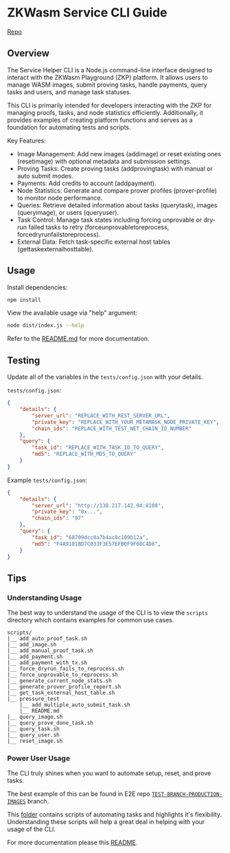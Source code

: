 # ZKWasm Service CLI Guide

[Repo](https://github.com/DelphinusLab/zkWasm-service-cli)

## Overview

The Service Helper CLI is a Node.js command-line interface designed to interact with the ZKWasm Playground (ZKP) platform. It
allows users to manage WASM images, submit proving tasks, handle payments, query tasks and users, and manage task statuses.

This CLI is primarily intended for developers interacting with the ZKP for managing proofs, tasks, and node statistics
efficiently. Additionally, it provides examples of creating platform functions and serves as a foundation for automating tests and
scripts.

Key Features:

- Image Management: Add new images (addimage) or reset existing ones (resetimage) with optional metadata and submission settings.
- Proving Tasks: Create proving tasks (addprovingtask) with manual or auto submit modes.
- Payments: Add credits to account (addpayment).
- Node Statistics: Generate and compare prover profiles (prover-profile) to monitor node performance.
- Queries: Retrieve detailed information about tasks (querytask), images (queryimage), or users (queryuser).
- Task Control: Manage task states including forcing unprovable or dry-run failed tasks to retry (forceunprovabletoreprocess,
  forcedryrunfailstoreprocess).
- External Data: Fetch task-specific external host tables (gettaskexternalhosttable).

## Usage

Install dependencies:

```bash
npm install
```

View the available usage via "help" argument:

```bash
node dist/index.js --help
```

Refer to the [README.md](https://github.com/DelphinusLab/zkWasm-service-cli/blob/main/README.md) for more documentation.

## Testing

Update all of the variables in the `tests/config.json` with your details.

`tests/config.json`:

```json
{
    "details": {
        "server_url": "REPLACE_WITH_REST_SERVER_URL",
        "private_key": "REPLACE_WITH_YOUR_METAMASK_NODE_PRIVATE_KEY",
        "chain_ids": "REPLACE_WITH_TEST_NET_CHAIN_ID_NUMBER"
    },
    "query": {
        "task_id": "REPLACE_WITH_TASK_ID_TO_QUERY",
        "md5": "REPLACE_WITH_MD5_TO_QUERY"
    }
}
```

Example `tests/config.json`:

```json
{
    "details": {
        "server_url": "http://138.217.142.94:8108",
        "private_key": "0x...",
        "chain_ids": "97"
    },
    "query": {
        "task_id": "68709dcc0a7b4ac8c109b12a",
        "md5": "F4A9101BD7C033F3E57EFB0F9F68C4D8",
    }
}
```

## Tips

### Understanding Usage

The best way to understand the usage of the CLI is to view the `scripts` directory which contains examples for common use cases.

```text
scripts/
|__ add_auto_proof_task.sh
|__ add_image.sh
|__ add_manual_proof_task.sh
|__ add_payment.sh
|__ add_payment_with_tx.sh
|__ force_dryrun_fails_to_reprocess.sh
|__ force_unprovable_to_reprocess.sh
|__ generate_current_node_stats.sh
|__ generate_prover_profile_report.sh
|__ get_task_external_host_table.sh
|__ pressure_test
    |__ add_multiple_auto_submit_task.sh
    |__ README.md
|__ query_image.sh
|__ query_prove_done_task.sh
|__ query_task.sh
|__ query_user.sh
|__ reset_image.sh
```

### Power User Usage

The CLI truly shines when you want to automate setup, reset, and prove tasks.

The best example of this can be found in E2E repo
[`TEST-BRANCH-PRODUCTION-IMAGES`](https://github.com/ZhenXunGe/playground-e2e-tests/tree/TEST-BRANCH-PRODUCTION-IMAGES) branch.

This [folder](https://github.com/ZhenXunGe/playground-e2e-tests/tree/TEST-BRANCH-PRODUCTION-IMAGES/scripts/cli/scripts) contains
scripts of automating tasks and highlights it's flexibility. Understanding these scripts will help a great deal in helping with
your usage of the CLI.

For more documentation please this
[README](https://github.com/ZhenXunGe/playground-e2e-tests/blob/TEST-BRANCH-PRODUCTION-IMAGES/README.md#running-zkwasm-service-cli-tests).
